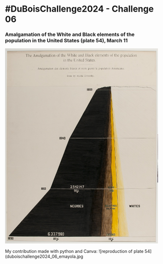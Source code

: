 # #DuBoisChallenge2024 - Challenge 06
### Amalgamation of the White and Black elements of the population in the United States (plate 54), March 11
![Original plate 54](original-plate-54.jpg)

My contribution made with python and Canva:
![reproduction of plate 54](duboischallenge2024_06_emayola.jpg
